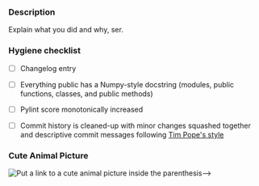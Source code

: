 ### Description

Explain what you did and why, ser.


### Hygiene checklist

- [ ] Changelog entry
- [ ] Everything public has a Numpy-style docstring
      (modules, public functions, classes, and public methods)
- [ ] Pylint score monotonically increased
- [ ] Commit history is cleaned-up with minor changes squashed together
      and descriptive commit messages following [Tim Pope's style](https://tbaggery.com/2008/04/19/a-note-about-git-commit-messages.html)


### Cute Animal Picture

![Put a link to a cute animal picture inside the parenthesis-->]()
